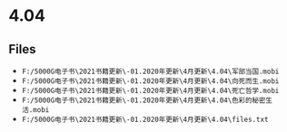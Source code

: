 # 4.04

## Files

- `F:/5000G电子书\2021书籍更新\-01.2020年更新\4月更新\4.04\军部当国.mobi`
- `F:/5000G电子书\2021书籍更新\-01.2020年更新\4月更新\4.04\向死而生.mobi`
- `F:/5000G电子书\2021书籍更新\-01.2020年更新\4月更新\4.04\死亡哲学.mobi`
- `F:/5000G电子书\2021书籍更新\-01.2020年更新\4月更新\4.04\色彩的秘密生活.mobi`
- `F:/5000G电子书\2021书籍更新\-01.2020年更新\4月更新\4.04\files.txt`
